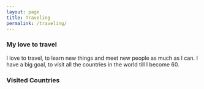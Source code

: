 ```yaml
---
layout: page
title: Traveling
permalink: /traveling/
---
```


### My love to travel

I love to travel, to learn new things and meet new people as much as I can. 
I have a big goal, to visit all the countries in the world till I become 60.

### Visited Countries
